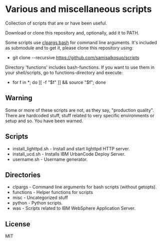 # Various and miscellaneous scripts

Collection of scripts that are or have been useful.

Download or clone this repository and, optionally, add it to PATH.

Some scripts use [clpargs.bash](https://github.com/samisalkosuo/clpargs) for command line arguments.
It's included as submodule and to get it, please clone this repository using:

- git clone --recursive https://github.com/samisalkosuo/scripts

Directory 'functions' includes bash-functions. If you want to use them in your shell/scripts, go to functions-directory and execute:

- for f in *; do [[ -f "$f" ]] && source "$f"; done

## Warning

Some or more of these scripts are not, as they say, "production quality". There are hardcoded stuff, stuff related to very specific environments or setup and so. You have been warned.

## Scripts

- install_lighttpd.sh - Install and start lighttpd HTTP server.
- install_ucd.sh - Installs IBM UrbanCode Deploy Server.
- username.sh - Username generator.

## Directories

- clpargs - Command line arguments for bash scripts (without getopts).
- functions - Helper functions for scripts
- misc - Uncategorized stuff
- python - Python scripts.
- was - Scripts related to IBM WebSphere Application Server.


## License

MIT

